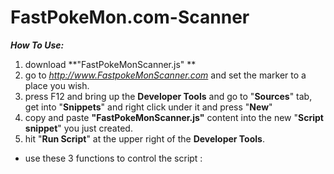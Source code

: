 # FastPokeMon.com-Scanner
***How To Use:***

 1. download **"FastPokeMonScanner.js" **
 2. go to *http://www.FastpokeMonScanner.com* and set the marker to a place you wish.
 3. press F12 and bring up the **Developer Tools** and go to "**Sources**" tab, get into "**Snippets**" and right click under it and press "**New**"
 4. copy and paste **"FastPokeMonScanner.js"** content into the new "**Script snippet**" you just created.
 5. hit "**Run Script**" at the upper right of the **Developer Tools**.
 
- use these 3 functions to control the script : 
